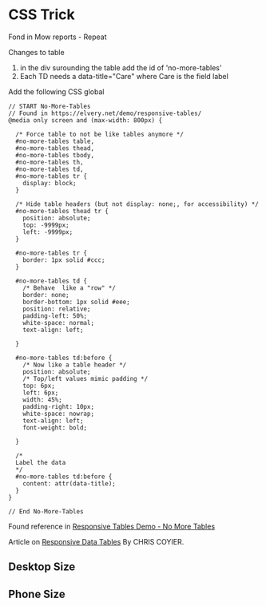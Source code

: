 # CSS Trick

Fond in Mow reports - Repeat

Changes to table

1. in the div surounding the table add the id of 'no-more-tables'
2. Each TD needs a data-title="Care" where Care is the field label

Add the following CSS global

````
// START No-More-Tables
// Found in https://elvery.net/demo/responsive-tables/
@media only screen and (max-width: 800px) {

  /* Force table to not be like tables anymore */
  #no-more-tables table,
  #no-more-tables thead,
  #no-more-tables tbody,
  #no-more-tables th,
  #no-more-tables td,
  #no-more-tables tr {
    display: block;
  }

  /* Hide table headers (but not display: none;, for accessibility) */
  #no-more-tables thead tr {
    position: absolute;
    top: -9999px;
    left: -9999px;
  }

  #no-more-tables tr {
    border: 1px solid #ccc;
  }

  #no-more-tables td {
    /* Behave  like a "row" */
    border: none;
    border-bottom: 1px solid #eee;
    position: relative;
    padding-left: 50%;
    white-space: normal;
    text-align: left;

  }

  #no-more-tables td:before {
    /* Now like a table header */
    position: absolute;
    /* Top/left values mimic padding */
    top: 6px;
    left: 6px;
    width: 45%;
    padding-right: 10px;
    white-space: nowrap;
    text-align: left;
    font-weight: bold;

  }

  /*
  Label the data
  */
  #no-more-tables td:before {
    content: attr(data-title);
  }
}

// End No-More-Tables
````

Found reference in [Responsive Tables Demo - No More Tables](https://elvery.net/demo/responsive-tables/)

Article on [Responsive Data Tables](https://css-tricks.com/responsive-data-tables/) By CHRIS COYIER.

## Desktop Size



## Phone Size



